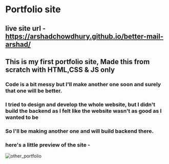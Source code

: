 # Portfolio site
## live site url - https://arshadchowdhury.github.io/better-mail-arshad/
## This is my first portfolio site, Made this from scratch with HTML,CSS & JS only
### Code is a bit messy but I'll make another one soon and surely that one will be better.
### I tried to design and develop the whole website, but I didn't build the backend as I felt like the website wasn't as good as I wanted to be
### So I'll be making another one and will build backend there.

### here's a little preview of the site - 


![other_portfolio](https://user-images.githubusercontent.com/86738490/154108058-398a8398-19d7-4793-8234-d96edd7d5479.png)
